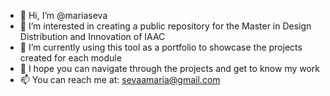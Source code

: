 - 👋 Hi, I’m @mariaseva
- 👀 I’m interested in creating a public repository for the Master in Design Distribution and Innovation of IAAC
- 🌱 I’m currently using this tool as a portfolio to showcase the projects created for each module
- 💞️ I hope you can navigate through the projects and get to know my work 
- 📫 You can reach me at: sevaamaria@gmail.com

<!---
mariaseva/readme is a ✨ special ✨ repository because its `README.md` (this file) appears on your GitHub profile.
You can click the Preview link to take a look at your changes.
--->
